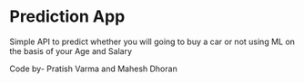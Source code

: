 # Prediction App

Simple API to predict whether you will going to buy a car or not using ML on the basis of your Age and Salary

Code by- Pratish Varma and Mahesh Dhoran
